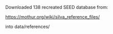 Downloaded 138 recreated SEED database from:

https://mothur.org/wiki/silva_reference_files/

into data/references/ 